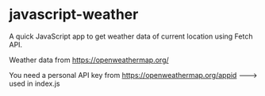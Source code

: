 # javascript-weather
A quick JavaScript app to get weather data of current location using Fetch API.

Weather data from https://openweathermap.org/

You need a personal API key from https://openweathermap.org/appid ---> used in index.js

